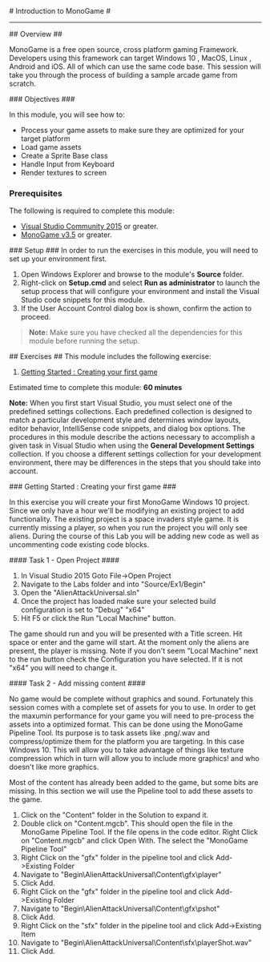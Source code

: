 ﻿<a name="HOLTop" />
# Introduction to MonoGame #

---

<a name="Overview" />
## Overview ##

MonoGame is a free open source, cross platform gaming Framework. Developers using this framework can target Windows 10 , MacOS, Linux , Android and iOS. All of which can use the same code base. This session will take you through the process of building a sample arcade game from scratch.

<a name="Objectives" />
### Objectives ###

In this module, you will see how to:

- Process your game assets to make sure they are optimized for your target platform
- Load game assets
- Create a Sprite Base class
- Handle Input from Keyboard 
- Render textures to screen

<a name="Prerequisites"></a>
### Prerequisites ###

The following is required to complete this module:

- [Visual Studio Community 2015][1] or greater.
- [MonoGame v3.5][2] or greater.

[1]: https://www.visualstudio.com/products/visual-studio-community-vs
[2]: http://www.monogame.net/downloads/

<a name="Setup" />
### Setup ###
In order to run the exercises in this module, you will need to set up your environment first.

1. Open Windows Explorer and browse to the module's **Source** folder.
1. Right-click on **Setup.cmd** and select **Run as administrator** to launch the setup process that will configure your environment and install the Visual Studio code snippets for this module.
1. If the User Account Control dialog box is shown, confirm the action to proceed.

> **Note:** Make sure you have checked all the dependencies for this module before running the setup.

<a name="Exercises" />
## Exercises ##
This module includes the following exercise:

1.  [Getting Started : Creating your first game](#Exercise1)

Estimated time to complete this module: **60 minutes**

**Note:** When you first start Visual Studio, you must select one of the predefined settings collections. Each predefined collection is designed to match a particular development style and determines window layouts, editor behavior, IntelliSense code snippets, and dialog box options. The procedures in this module describe the actions necessary to accomplish a given task in Visual Studio when using the **General Development Settings** collection. If you choose a different settings collection for your development environment, there may be differences in the steps that you should take into account.


<a name="Getting Started" />
### Getting Started : Creating your first game ###

In this exercise you will create your first MonoGame Windows 10 project. Since we only have a hour we'll be modifying an existing project to add functionality. The existing project is a space invaders style game. It is currently missing a player, so when you run the project you will only see aliens. During the course of this Lab you will be adding new code as well as uncommenting code existing code blocks.

<a name="Ex1Task1" />
#### Task 1 - Open Project ####

1. In Visual Studio 2015 Goto File->Open Project
2. Navigate to the Labs folder and into "Source/Ex1/Begin"
3. Open the "AlienAttackUniversal.sln"
4. Once the project has loaded make sure your selected build configuration is set to "Debug" "x64"
5. Hit F5 or click the Run "Local Machine" button.

The game should run and you will be presented with a Title screen. Hit space or enter and the game will start. At the moment only the aliens are present, the player is missing. Note if you don't seem "Local Machine" next to the run button check the Configuration you have selected. If it is not "x64" you will need to change it.

<a name="Ex1Task2" />
#### Task 2 - Add missing content ####

No game would be complete without graphics and sound. Fortunately this session comes with a complete set of assets for you to use. 
In order to get the maxumin performance for your game you will need to pre-process the assets into a optimized format. This can be done using the MonoGame Pipeline Tool. Its purpose is to task assets like .png/.wav and compress/optimize them for the platform you are targeting. In this case Windows 10. This will allow you to take advantage of things like texture compression which in turn will allow you to include more graphics! and who doesn't like more graphics.

Most of the content has already been added to the game, but some bits are missing. In this section we will use the Pipeline tool to add these assets to the game.

1. Click on the "Content" folder in the Solution to expand it.
2. Double click on "Content.mgcb". This should open the file in the MonoGame Pipeline Tool. 
    If the file opens in the code editor. Right Click on "Content.mgcb" and click Open With. The select the "MonoGame Pipeline Tool"
3. Right Click on the "gfx" folder in the pipeline tool and click Add->Existing Folder
4. Navigate to "Begin\AlienAttackUniversal\Content\gfx\player"
5. Click Add. 
6. Right Click on the "gfx" folder in the pipeline tool and click Add->Existing Folder
7. Navigate to "Begin\AlienAttackUniversal\Content\gfx\pshot"
8. Click Add. 
6. Right Click on the "sfx" folder in the pipeline tool and click Add->Existing Item
7. Navigate to "Begin\AlienAttackUniversal\Content\sfx\playerShot.wav"
11. Click Add.
